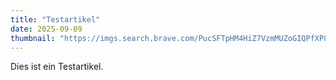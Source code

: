 ```yaml
---
title: "Testartikel"
date: 2025-09-09
thumbnail: "https://imgs.search.brave.com/PucSFTpHM4HiZ7VzmMUZoGIQPfXP8MTzO3T4BDNQE2c/rs:fit:860:0:0:0/g:ce/aHR0cHM6Ly93d3cu/c2xmLmNoL2ZpbGVh/ZG1pbi9fcHJvY2Vz/c2VkXy9mLzYvY3Nt/X0ZvZWhuc3R1cm1f/M0ZlYjA4X1JpeGVu/X2M1ZjhkMjdlZjAu/anBn"
---
```

Dies ist ein Testartikel.

